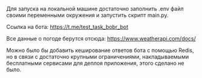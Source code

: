 Для запуска на локальной машине достаточно заполнить .env файл своими переменными окружения и запустить скрипт main.py.

Ссылка на бота: https://t.me/test_task_bobr_bot

Все данные о погоде берутся отсюда: https://www.weatherapi.com/docs/

Можно было бы добавить кеширование ответов бота с помощью Redis, но в связи с достаточно крупными ограничениями, накладываемыми бесплатными сервисами для деплоя приложения, этого сделано не было.
